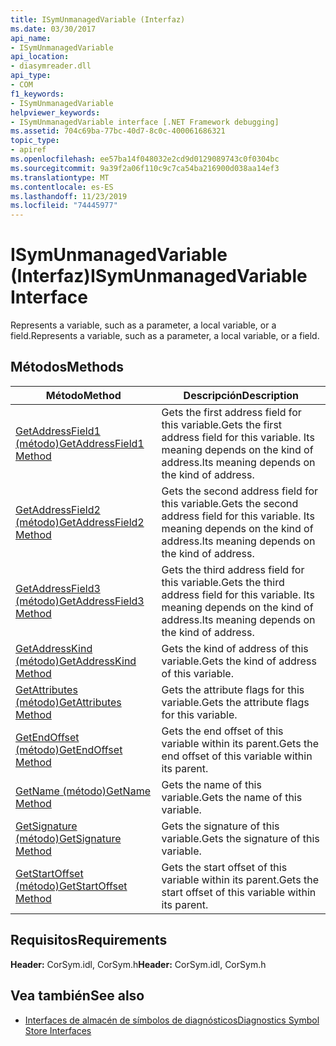 ```yaml
---
title: ISymUnmanagedVariable (Interfaz)
ms.date: 03/30/2017
api_name:
- ISymUnmanagedVariable
api_location:
- diasymreader.dll
api_type:
- COM
f1_keywords:
- ISymUnmanagedVariable
helpviewer_keywords:
- ISymUnmanagedVariable interface [.NET Framework debugging]
ms.assetid: 704c69ba-77bc-40d7-8c0c-400061686321
topic_type:
- apiref
ms.openlocfilehash: ee57ba14f048032e2cd9d0129089743c0f0304bc
ms.sourcegitcommit: 9a39f2a06f110c9c7ca54ba216900d038aa14ef3
ms.translationtype: MT
ms.contentlocale: es-ES
ms.lasthandoff: 11/23/2019
ms.locfileid: "74445977"
---
```

# <a name="isymunmanagedvariable-interface"></a><span data-ttu-id="6f7f6-102">ISymUnmanagedVariable (Interfaz)</span><span class="sxs-lookup"><span data-stu-id="6f7f6-102">ISymUnmanagedVariable Interface</span></span>
<span data-ttu-id="6f7f6-103">Represents a variable, such as a parameter, a local variable, or a field.</span><span class="sxs-lookup"><span data-stu-id="6f7f6-103">Represents a variable, such as a parameter, a local variable, or a field.</span></span>  
  
## <a name="methods"></a><span data-ttu-id="6f7f6-104">Métodos</span><span class="sxs-lookup"><span data-stu-id="6f7f6-104">Methods</span></span>  
  
|<span data-ttu-id="6f7f6-105">Método</span><span class="sxs-lookup"><span data-stu-id="6f7f6-105">Method</span></span>|<span data-ttu-id="6f7f6-106">Descripción</span><span class="sxs-lookup"><span data-stu-id="6f7f6-106">Description</span></span>|  
|------------|-----------------|  
|[<span data-ttu-id="6f7f6-107">GetAddressField1 (método)</span><span class="sxs-lookup"><span data-stu-id="6f7f6-107">GetAddressField1 Method</span></span>](../../../../docs/framework/unmanaged-api/diagnostics/isymunmanagedvariable-getaddressfield1-method.md)|<span data-ttu-id="6f7f6-108">Gets the first address field for this variable.</span><span class="sxs-lookup"><span data-stu-id="6f7f6-108">Gets the first address field for this variable.</span></span> <span data-ttu-id="6f7f6-109">Its meaning depends on the kind of address.</span><span class="sxs-lookup"><span data-stu-id="6f7f6-109">Its meaning depends on the kind of address.</span></span>|  
|[<span data-ttu-id="6f7f6-110">GetAddressField2 (método)</span><span class="sxs-lookup"><span data-stu-id="6f7f6-110">GetAddressField2 Method</span></span>](../../../../docs/framework/unmanaged-api/diagnostics/isymunmanagedvariable-getaddressfield2-method.md)|<span data-ttu-id="6f7f6-111">Gets the second address field for this variable.</span><span class="sxs-lookup"><span data-stu-id="6f7f6-111">Gets the second address field for this variable.</span></span> <span data-ttu-id="6f7f6-112">Its meaning depends on the kind of address.</span><span class="sxs-lookup"><span data-stu-id="6f7f6-112">Its meaning depends on the kind of address.</span></span>|  
|[<span data-ttu-id="6f7f6-113">GetAddressField3 (método)</span><span class="sxs-lookup"><span data-stu-id="6f7f6-113">GetAddressField3 Method</span></span>](../../../../docs/framework/unmanaged-api/diagnostics/isymunmanagedvariable-getaddressfield3-method.md)|<span data-ttu-id="6f7f6-114">Gets the third address field for this variable.</span><span class="sxs-lookup"><span data-stu-id="6f7f6-114">Gets the third address field for this variable.</span></span> <span data-ttu-id="6f7f6-115">Its meaning depends on the kind of address.</span><span class="sxs-lookup"><span data-stu-id="6f7f6-115">Its meaning depends on the kind of address.</span></span>|  
|[<span data-ttu-id="6f7f6-116">GetAddressKind (método)</span><span class="sxs-lookup"><span data-stu-id="6f7f6-116">GetAddressKind Method</span></span>](../../../../docs/framework/unmanaged-api/diagnostics/isymunmanagedvariable-getaddresskind-method.md)|<span data-ttu-id="6f7f6-117">Gets the kind of address of this variable.</span><span class="sxs-lookup"><span data-stu-id="6f7f6-117">Gets the kind of address of this variable.</span></span>|  
|[<span data-ttu-id="6f7f6-118">GetAttributes (método)</span><span class="sxs-lookup"><span data-stu-id="6f7f6-118">GetAttributes Method</span></span>](../../../../docs/framework/unmanaged-api/diagnostics/isymunmanagedvariable-getattributes-method.md)|<span data-ttu-id="6f7f6-119">Gets the attribute flags for this variable.</span><span class="sxs-lookup"><span data-stu-id="6f7f6-119">Gets the attribute flags for this variable.</span></span>|  
|[<span data-ttu-id="6f7f6-120">GetEndOffset (método)</span><span class="sxs-lookup"><span data-stu-id="6f7f6-120">GetEndOffset Method</span></span>](../../../../docs/framework/unmanaged-api/diagnostics/isymunmanagedvariable-getendoffset-method.md)|<span data-ttu-id="6f7f6-121">Gets the end offset of this variable within its parent.</span><span class="sxs-lookup"><span data-stu-id="6f7f6-121">Gets the end offset of this variable within its parent.</span></span>|  
|[<span data-ttu-id="6f7f6-122">GetName (método)</span><span class="sxs-lookup"><span data-stu-id="6f7f6-122">GetName Method</span></span>](../../../../docs/framework/unmanaged-api/diagnostics/isymunmanagedvariable-getname-method.md)|<span data-ttu-id="6f7f6-123">Gets the name of this variable.</span><span class="sxs-lookup"><span data-stu-id="6f7f6-123">Gets the name of this variable.</span></span>|  
|[<span data-ttu-id="6f7f6-124">GetSignature (método)</span><span class="sxs-lookup"><span data-stu-id="6f7f6-124">GetSignature Method</span></span>](../../../../docs/framework/unmanaged-api/diagnostics/isymunmanagedvariable-getsignature-method.md)|<span data-ttu-id="6f7f6-125">Gets the signature of this variable.</span><span class="sxs-lookup"><span data-stu-id="6f7f6-125">Gets the signature of this variable.</span></span>|  
|[<span data-ttu-id="6f7f6-126">GetStartOffset (método)</span><span class="sxs-lookup"><span data-stu-id="6f7f6-126">GetStartOffset Method</span></span>](../../../../docs/framework/unmanaged-api/diagnostics/isymunmanagedvariable-getstartoffset-method.md)|<span data-ttu-id="6f7f6-127">Gets the start offset of this variable within its parent.</span><span class="sxs-lookup"><span data-stu-id="6f7f6-127">Gets the start offset of this variable within its parent.</span></span>|  
  
## <a name="requirements"></a><span data-ttu-id="6f7f6-128">Requisitos</span><span class="sxs-lookup"><span data-stu-id="6f7f6-128">Requirements</span></span>  
 <span data-ttu-id="6f7f6-129">**Header:** CorSym.idl, CorSym.h</span><span class="sxs-lookup"><span data-stu-id="6f7f6-129">**Header:** CorSym.idl, CorSym.h</span></span>  
  
## <a name="see-also"></a><span data-ttu-id="6f7f6-130">Vea también</span><span class="sxs-lookup"><span data-stu-id="6f7f6-130">See also</span></span>

- [<span data-ttu-id="6f7f6-131">Interfaces de almacén de símbolos de diagnósticos</span><span class="sxs-lookup"><span data-stu-id="6f7f6-131">Diagnostics Symbol Store Interfaces</span></span>](../../../../docs/framework/unmanaged-api/diagnostics/diagnostics-symbol-store-interfaces.md)
